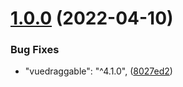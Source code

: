 # [1.0.0](https://github.com/Huauauaa/vue3_news/compare/v0.1.2...v1.0.0) (2022-04-10)


### Bug Fixes

* "vuedraggable": "^4.1.0", ([8027ed2](https://github.com/Huauauaa/vue3_news/commit/8027ed2fbf35eaecf20367ef6b0093dd87496308))



